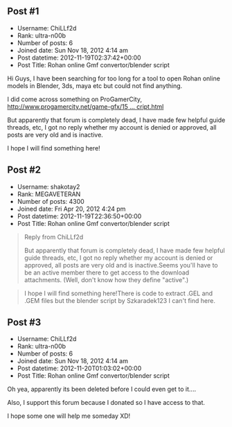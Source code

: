 ## Post #1
- Username: ChiLLf2d
- Rank: ultra-n00b
- Number of posts: 6
- Joined date: Sun Nov 18, 2012 4:14 am
- Post datetime: 2012-11-19T02:37:42+00:00
- Post Title: Rohan online Gmf convertor/blender script

Hi Guys, I have been searching for too long for a tool to open Rohan online models in Blender, 3ds, maya etc but could not find anything.

I did come across something on ProGamerCity, [http://www.progamercity.net/game-gfx/15 ... cript.html](http://www.progamercity.net/game-gfx/1589-release-rohan-extractor-blender-script.html)

But apparently that forum is completely dead, I have made few helpful guide threads, etc, I got no reply whether my account is denied or approved, all posts are very old and is inactive.

I hope I will find something here!
## Post #2
- Username: shakotay2
- Rank: MEGAVETERAN
- Number of posts: 4300
- Joined date: Fri Apr 20, 2012 4:24 pm
- Post datetime: 2012-11-19T22:36:50+00:00
- Post Title: Rohan online Gmf convertor/blender script

> Reply from ChiLLf2d
>
> But apparently that forum is completely dead, I have made few helpful guide threads, etc, I got no reply whether my account is denied or approved, all posts are very old and is inactive.Seems you'll have to be an active member there to get access to the download attachments. (Well, don't know how they define "active".)

> I hope I will find something here!There is code to extract .GEL and .GEM files but the blender script by Szkaradek123 I can't find here.
## Post #3
- Username: ChiLLf2d
- Rank: ultra-n00b
- Number of posts: 6
- Joined date: Sun Nov 18, 2012 4:14 am
- Post datetime: 2012-11-20T01:03:02+00:00
- Post Title: Rohan online Gmf convertor/blender script

Oh yea, apparently its been deleted before I could even get to it.... 

Also, I support this forum because I donated so I have access to that.


I hope some one will help me someday XD!

